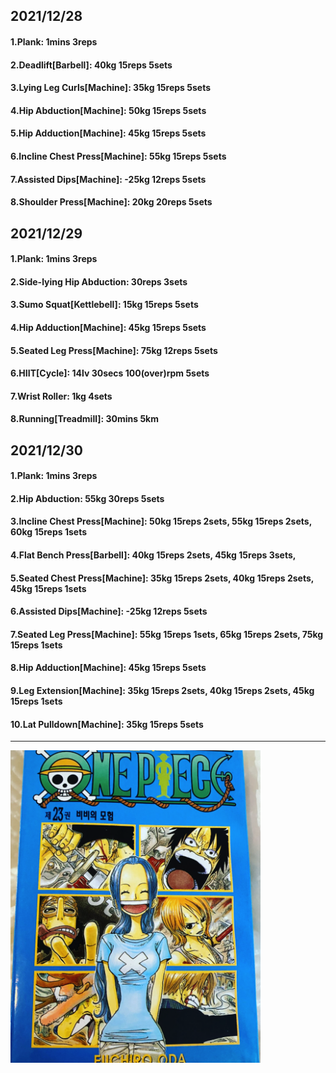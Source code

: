 ## 2021/12/28
#### 1.Plank: 1mins 3reps
#### 2.Deadlift\[Barbell\]: 40kg 15reps 5sets
#### 3.Lying Leg Curls\[Machine\]: 35kg 15reps 5sets
#### 4.Hip Abduction\[Machine\]: 50kg 15reps 5sets
#### 5.Hip Adduction\[Machine\]: 45kg 15reps 5sets
#### 6.Incline Chest Press\[Machine\]: 55kg 15reps 5sets
#### 7.Assisted Dips\[Machine\]: -25kg 12reps 5sets
#### 8.Shoulder Press\[Machine\]: 20kg 20reps 5sets

## 2021/12/29
#### 1.Plank: 1mins 3reps
#### 2.Side-lying Hip Abduction: 30reps 3sets
#### 3.Sumo Squat\[Kettlebell\]: 15kg 15reps 5sets
#### 4.Hip Adduction\[Machine\]: 45kg 15reps 5sets
#### 5.Seated Leg Press\[Machine\]: 75kg 12reps 5sets
#### 6.HIIT\[Cycle\]: 14lv 30secs 100(over)rpm 5sets
#### 7.Wrist Roller: 1kg 4sets
#### 8.Running\[Treadmill\]: 30mins 5km

## 2021/12/30
#### 1.Plank: 1mins 3reps
#### 2.Hip Abduction: 55kg 30reps 5sets
#### 3.Incline Chest Press\[Machine\]: 50kg 15reps 2sets, 55kg 15reps 2sets, 60kg 15reps 1sets
#### 4.Flat Bench Press\[Barbell\]: 40kg 15reps 2sets, 45kg 15reps 3sets, 
#### 5.Seated Chest Press\[Machine\]: 35kg 15reps 2sets, 40kg 15reps 2sets, 45kg 15reps 1sets
#### 6.Assisted Dips\[Machine\]: -25kg 12reps 5sets
#### 7.Seated Leg Press\[Machine\]: 55kg 15reps 1sets, 65kg 15reps 2sets, 75kg 15reps 1sets
#### 8.Hip Adduction\[Machine\]: 45kg 15reps 5sets
#### 9.Leg Extension\[Machine\]: 35kg 15reps 2sets, 40kg 15reps 2sets, 45kg 15reps 1sets 
#### 10.Lat Pulldown\[Machine\]: 35kg 15reps 5sets
---

<img src='./_resources/__023.png' width='400px' />
